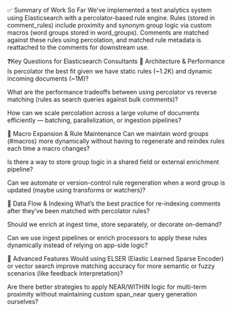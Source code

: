 ✅ Summary of Work So Far
We've implemented a text analytics system using Elasticsearch with a percolator-based rule engine. Rules (stored in comment_rules) include proximity and synonym group logic via custom macros (word groups stored in word_groups). Comments are matched against these rules using percolation, and matched rule metadata is reattached to the comments for downstream use.

❓Key Questions for Elasticsearch Consultants
🔧 Architecture & Performance
Is percolator the best fit given we have static rules (~1.2K) and dynamic incoming documents (~1M)?

What are the performance tradeoffs between using percolator vs reverse matching (rules as search queries against bulk comments)?

How can we scale percolation across a large volume of documents efficiently — batching, parallelization, or ingestion pipelines?

🔁 Macro Expansion & Rule Maintenance
Can we maintain word groups (#macros) more dynamically without having to regenerate and reindex rules each time a macro changes?

Is there a way to store group logic in a shared field or external enrichment pipeline?

Can we automate or version-control rule regeneration when a word group is updated (maybe using transforms or watchers)?

💾 Data Flow & Indexing
What’s the best practice for re-indexing comments after they’ve been matched with percolator rules?

Should we enrich at ingest time, store separately, or decorate on-demand?

Can we use ingest pipelines or enrich processors to apply these rules dynamically instead of relying on app-side logic?

🧠 Advanced Features
Would using ELSER (Elastic Learned Sparse Encoder) or vector search improve matching accuracy for more semantic or fuzzy scenarios (like feedback interpretation)?

Are there better strategies to apply NEAR/WITHIN logic for multi-term proximity without maintaining custom span_near query generation ourselves?